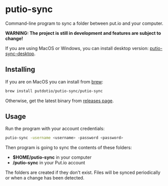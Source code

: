 putio-sync
==========

Command-line program to sync a folder between put.io and your computer.

**WARNING: The project is still in development and features are subject to change!**

If you are using MacOS or Windows, you can install desktop version: [putio-sync-desktop](https://github.com/putdotio/putio-sync-desktop).

Installing
----------

If you are on MacOS you can install from [brew](https://brew.sh/):
```sh
brew install putdotio/putio-sync/putio-sync
```

Otherwise, get the latest binary from [releases page](https://github.com/putdotio/putio-sync/releases).

Usage
-----

Run the program with your account credentials:
```sh
putio-sync -username <username> -password <password>
```

Then program is going to sync the contents of these folders:
- **$HOME/putio-sync** in your computer
- **/putio-sync** in your Put.io account

The folders are created if they don't exist.
Files will be synced periodically or when a change has been detected.
